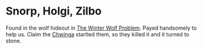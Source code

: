# Snorp, Holgi, Zilbo

Found in the wolf hideout in [The Winter Wolf Problem](../../Quests/Completed/The%20Winter%20Wolf%20Problem.md). Payed handsomely to help us. Claim the [Chwinga](../../Creatures/Chwinga.md) startled them, so they killed it and it turned to stone.